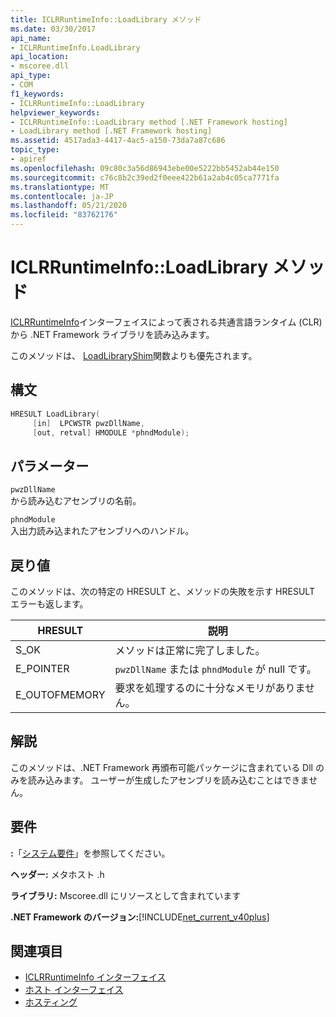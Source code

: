 ```yaml
---
title: ICLRRuntimeInfo::LoadLibrary メソッド
ms.date: 03/30/2017
api_name:
- ICLRRuntimeInfo.LoadLibrary
api_location:
- mscoree.dll
api_type:
- COM
f1_keywords:
- ICLRRuntimeInfo::LoadLibrary
helpviewer_keywords:
- ICLRRuntimeInfo::LoadLibrary method [.NET Framework hosting]
- LoadLibrary method [.NET Framework hosting]
ms.assetid: 4517ada3-4417-4ac5-a150-73da7a87c686
topic_type:
- apiref
ms.openlocfilehash: 09c80c3a56d86943ebe00e5222bb5452ab44e150
ms.sourcegitcommit: c76c8b2c39ed2f0eee422b61a2ab4c05ca7771fa
ms.translationtype: MT
ms.contentlocale: ja-JP
ms.lasthandoff: 05/21/2020
ms.locfileid: "83762176"
---
```

# <a name="iclrruntimeinfoloadlibrary-method"></a>ICLRRuntimeInfo::LoadLibrary メソッド
[ICLRRuntimeInfo](iclrruntimeinfo-interface.md)インターフェイスによって表される共通言語ランタイム (CLR) から .NET Framework ライブラリを読み込みます。  
  
 このメソッドは、 [LoadLibraryShim](loadlibraryshim-function.md)関数よりも優先されます。  
  
## <a name="syntax"></a>構文  
  
```cpp  
HRESULT LoadLibrary(  
     [in]  LPCWSTR pwzDllName,  
     [out, retval] HMODULE *phndModule);  
```  
  
## <a name="parameters"></a>パラメーター  
 `pwzDllName`  
 から読み込むアセンブリの名前。  
  
 `phndModule`  
 入出力読み込まれたアセンブリへのハンドル。  
  
## <a name="return-value"></a>戻り値  
 このメソッドは、次の特定の HRESULT と、メソッドの失敗を示す HRESULT エラーも返します。  
  
|HRESULT|説明|  
|-------------|-----------------|  
|S_OK|メソッドは正常に完了しました。|  
|E_POINTER|`pwzDllName` または `phndModule` が null です。|  
|E_OUTOFMEMORY|要求を処理するのに十分なメモリがありません。|  
  
## <a name="remarks"></a>解説  
 このメソッドは、.NET Framework 再頒布可能パッケージに含まれている Dll のみを読み込みます。 ユーザーが生成したアセンブリを読み込むことはできません。  
  
## <a name="requirements"></a>要件  
 **:**「[システム要件](../../get-started/system-requirements.md)」を参照してください。  
  
 **ヘッダー:** メタホスト .h  
  
 **ライブラリ:** Mscoree.dll にリソースとして含まれています  
  
 **.NET Framework のバージョン:**[!INCLUDE[net_current_v40plus](../../../../includes/net-current-v40plus-md.md)]  
  
## <a name="see-also"></a>関連項目

- [ICLRRuntimeInfo インターフェイス](iclrruntimeinfo-interface.md)
- [ホスト インターフェイス](hosting-interfaces.md)
- [ホスティング](index.md)
